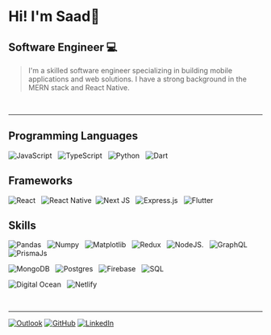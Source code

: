# Hi! I'm Saad👋
## Software Engineer 💻

>  I'm a skilled software engineer specializing in building mobile applications and web solutions. I have a strong background in the MERN stack and React Native.
<be>
<br />
<hr/>

## Programming Languages
![JavaScript](https://img.shields.io/badge/javascript-%23323330.svg?style=for-the-badge&logo=javascript&logoColor=%23F7DF1E) &nbsp; ![TypeScript](https://img.shields.io/badge/typescript-%23007ACC.svg?style=for-the-badge&logo=typescript&logoColor=white) &nbsp; ![Python](https://img.shields.io/badge/python-4584b6?style=for-the-badge&logo=python&logoColor=ffde57) &nbsp; ![Dart](https://img.shields.io/badge/dart-00A758?style=for-the-badge&logo=dart&logoColor=0075BA) 
## Frameworks
![React](https://img.shields.io/badge/react-%2320232a.svg?style=for-the-badge&logo=react&logoColor=%2361DAFB) &nbsp; ![React Native](https://img.shields.io/badge/reactnative-%2320232a.svg?style=for-the-badge&logo=react&logoColor=%2361DAFB) &nbsp;![Next JS](https://img.shields.io/badge/Next-black?style=for-the-badge&logo=next.js&logoColor=white) &nbsp; ![Express.js](https://img.shields.io/badge/express.js-%23404d59.svg?style=for-the-badge&logo=express&logoColor=%2361DAFB) &nbsp; ![Flutter](https://img.shields.io/badge/flutter-fff?style=for-the-badge&logo=flutter&logoColor=42A5F5)
## Skills
 ![Pandas](https://img.shields.io/badge/pandas-fff?style=for-the-badge&logo=pandas&logoColor=purple) &nbsp;
  ![Numpy](https://img.shields.io/badge/numpy-fff?style=for-the-badge&logo=numpy&logoColor=blue) &nbsp;
 ![Matplotlib](https://img.shields.io/badge/Matplotlib-fff?style=for-the-badge&logo=matplotlib&logoColor=orange) &nbsp;
 ![Redux](https://img.shields.io/badge/redux-%23593d88.svg?style=for-the-badge&logo=redux&logoColor=white) &nbsp;
![NodeJS](https://img.shields.io/badge/node.js-6DA55F?style=for-the-badge&logo=node.js&logoColor=white). &nbsp; ![GraphQL](https://img.shields.io/badge/-GraphQL-E10098?style=for-the-badge&logo=graphql&logoColor=white)
&nbsp; ![PrismaJs](https://img.shields.io/badge/prisma%20js-2d3748?style=for-the-badge&logo=prisma&logoColor=white)

![MongoDB](https://img.shields.io/badge/MongoDB-%234ea94b.svg?style=for-the-badge&logo=mongodb&logoColor=white) &nbsp; ![Postgres](https://img.shields.io/badge/postgres-%23316192.svg?style=for-the-badge&logo=postgresql&logoColor=white) &nbsp; ![Firebase](https://img.shields.io/badge/firebase-ffca28?style=for-the-badge&logo=firebase&logoColor=black) 
&nbsp; ![SQL](https://img.shields.io/badge/MySQL-005C84?style=for-the-badge&logo=mysql&logoColor=white
)

![Digital Ocean](https://img.shields.io/badge/DigitalOcean-0080FF?style=for-the-badge&logo=digitalocean&logoColor=white) &nbsp; ![Netlify](https://img.shields.io/badge/Netlify-00C7B7?style=for-the-badge&logo=netlify&logoColor=white)

<br />
<hr/>

<div>
	<a href="mailto:saad_anwer@live.com"><img src="https://img.icons8.com/bubbles/50/000000/email.png" alt="Outlook"/></a>
	<a href="https://github.com/5aad"><img src="https://img.icons8.com/bubbles/50/000000/github.png" alt="GitHub"/></a>
  <a href="https://www.linkedin.com/in/saad-anwar-software-developer-mobile-app-developer/"><img src="https://img.icons8.com/bubbles/50/000000/linkedin.png" alt="LinkedIn"/></a>
</div>

<!--
**5aad/5aad** is a ✨ _special_ ✨ repository because its `README.md` (this file) appears on your GitHub profile.

Here are some ideas to get you started:

- 🔭 I’m currently working on ...
- 🌱 I’m currently learning ...
- 👯 I’m looking to collaborate on ...
- 🤔 I’m looking for help with ...
- 💬 Ask me about ...
- 📫 How to reach me: ...
- 😄 Pronouns: ...
- ⚡ Fun fact: ...
-->
